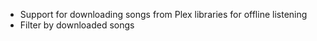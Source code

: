 - Support for downloading songs from Plex libraries for offline listening
- Filter by downloaded songs
